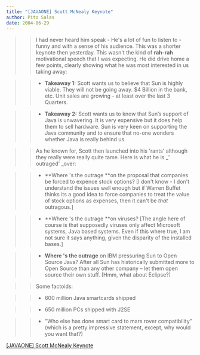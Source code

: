 ```yaml
---
title: "[JAVAONE] Scott McNealy Keynote"
author: Pito Salas
date: 2004-06-29
---
```



>>

>> I had never heard him speak - He's a lot of fun to listen to - funny and
with a sense of his audience. This was a shorter keynote then yesterday. This
wasn't the kind of **rah-rah** motivational speech that I was expecting. He
did drive home a few points, clearly showing what he was most interested in us
taking away:

>>

>>   * **Takeaway 1:** Scott wants us to believe that Sun is highly viable.
They will not be going away. $4 Billion in the bank, etc. Unit sales are
growing - at least over the last 3 Quarters.

>>   * **Takeaway 2:** Scott wants us to know that Sun’s support of Java is
unwavering. It is very expensive but it does help them to sell hardware. Sun
is very keen on supporting the Java community and to ensure that no-one
wonders whether Java is really behind us.

>>

>> As he known for, Scott then launched into his 'rants' although they really
were really quite tame. Here is what he is _' outraged' _over:

>>

>>   * **Where 's the outrage **on the proposal that companies be forced to
expence stock options? [I don't know - I don't understand the issues well
enough but if Warren Buffet thinks its a good idea to force companies to treat
the value of stock options as expenses, then it can't be _that_ outragous.]

>>   * **Where 's the outrage **on viruses? [The angle here of course is that
supposedly viruses only affect Microsoft systems, Java based systems. Even if
this where true, I am not sure it says anything, given the disparity of the
installed bases.]

>>   * **Where 's the outrage** on IBM pressuring Sun to Open Source Java?
After all Sun has historically submitted more to Open Source than any other
company – let them open source their own stuff. [Hmm, what about Eclipse?]

>>

>> Some factoids:

>>

>>   * 600 million Java smartcards shipped

>>   * 650 million PCs shipped with J2SE

>>   * "Who else has done smart card to mars rover compatibility” (which is a
pretty impressive statement, except, why would you want that?)


[[JAVAONE] Scott McNealy Keynote](None)
